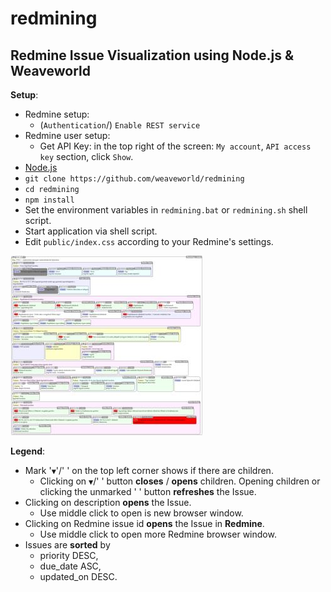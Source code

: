 # redmining

## Redmine Issue Visualization using Node.js &amp; Weaveworld

**Setup**:
   * Redmine setup:
     * (`Authentication`/) `Enable REST service`
   * Redmine user setup:
     * Get API Key: in the top right of the screen: `My account`, `API access key` section, click `Show`.
   * [Node.js](https://nodejs.org/en/download/)
   * `git clone https://github.com/weaveworld/redmining`
   * `cd redmining`
   * `npm install`
   * Set the environment variables in `redmining.bat` or `redmining.sh` shell script. 
   * Start application via shell script. 
   * Edit `public/index.css` according to your Redmine's settings.

![Screenshot](screenshot.jpg)

**Legend**:
  * Mark '`▼`'/'&nbsp;' on the top left corner shows if there are children. 
    * Clicking on `▼`/'&nbsp;' button **closes** / **opens** children. Opening children or clicking the unmarked ' ' button **refreshes** the Issue.
  * Clicking on description **opens** the Issue.
    * Use middle click to open is new browser window. 
  * Clicking on Redmine issue id **opens** the Issue in **Redmine**. 
    * Use middle click to open more Redmine browser window.
  * Issues are **sorted** by
    * priority DESC,
    * due_date ASC,
    * updated_on DESC.
